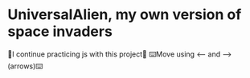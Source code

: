 ﻿# UniversalAlien, my own version of space invaders
 👾I continue practicing js with this project👾
 ⌨️Move using <-- and --> (arrows)⌨️
